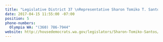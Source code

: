 ```yaml
---
title: "Legislative District 37 \nRepresentative Sharon Tomiko T. Santos"
date: 2017-04-15 11:55:00 -07:00
position: 5
phone-numbers:
  Olympia WA: "(360) 786-7944"
website: http://housedemocrats.wa.gov/legislators/Sharon-Tomiko-Santos/
---
```



